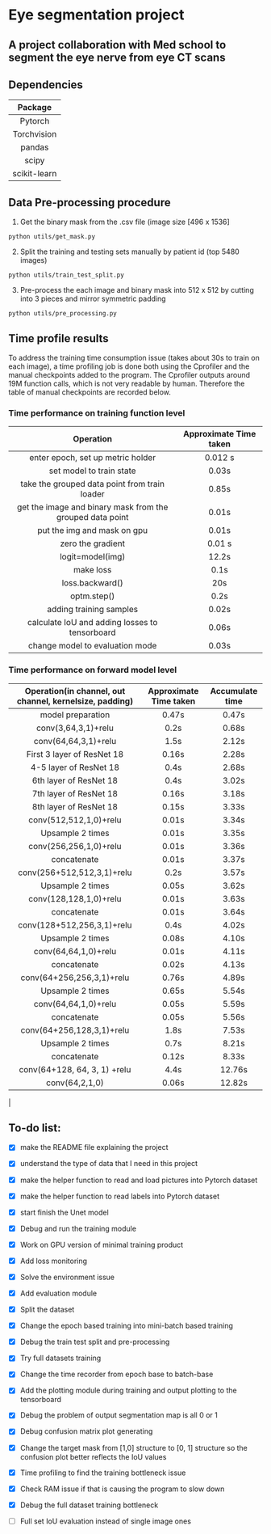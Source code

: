 # Eye segmentation project

## A project collaboration with Med school to segment the eye nerve from eye CT scans

## Dependencies
| Package|
|:--:|
|Pytorch|
|Torchvision|
|pandas|
|scipy|
|scikit-learn|

## Data Pre-processing procedure
1. Get the binary mask from the .csv file (image size [496 x 1536]
```
python utils/get_mask.py
```
2. Split the training and testing sets manually by patient id (top 5480 images)
```
python utils/train_test_split.py
```
3. Pre-process the each image and binary mask into 512 x 512 by cutting into 3 pieces and mirror symmetric padding
```
python utils/pre_processing.py
```

## Time profile results
To address the training time consumption issue (takes about 30s to train on each image), a time profiling job is done both using the Cprofiler and the manual checkpoints added to the program. The Cprofiler outputs around 19M function calls, which is not very readable by human. Therefore the table of manual checkpoints are recorded below.

### Time performance on training function level
| Operation | Approximate Time taken|
|:---------:|:---------------------:|
|enter epoch, set up metric holder| 0.012 s|
|set model to train state| 0.03s|
|take the grouped data point from train loader| 0.85s|
|get the image and binary mask from the grouped data point | 0.01s|
|put the img and mask on gpu| 0.01s|
|zero the gradient| 0.01 s|
|logit=model(img)| 12.2s|
|make loss| 0.1s|
|loss.backward()|20s|
|optm.step()|0.2s|
|adding training samples|0.02s|
|calculate IoU and adding losses to tensorboard|0.06s|
|change model to evaluation mode|0.03s|

### Time performance on forward model level
| Operation(in channel, out channel, kernelsize, padding) | Approximate Time taken| Accumulate time|
|:---------:|:---------------------:|:------------------------:|
|model preparation| 0.47s| 0.47s|
|conv(3,64,3,1)+relu| 0.2s| 0.68s|
|conv(64,64,3,1)+relu| 1.5s|2.12s|
|First 3 layer of ResNet 18| 0.16s|2.28s|
|4-5 layer of ResNet 18| 0.4s|2.68s|
|6th layer of ResNet 18| 0.4s|3.02s|
|7th layer of ResNet 18| 0.16s|3.18s|
|8th layer of ResNet 18| 0.15s|3.33s|
|conv(512,512,1,0)+relu| 0.01s|3.34s|
|Upsample 2 times| 0.01s|3.35s|
|conv(256,256,1,0)+relu| 0.01s|3.36s|
|concatenate | 0.01s|3.37s|
|conv(256+512,512,3,1)+relu| 0.2s|3.57s|
|Upsample 2 times| 0.05s|3.62s|
|conv(128,128,1,0)+relu| 0.01s|3.63s|
|concatenate | 0.01s|3.64s|
|conv(128+512,256,3,1)+relu| 0.4s|4.02s|
|Upsample 2 times| 0.08s|4.10s|
|conv(64,64,1,0)+relu| 0.01s|4.11s|
|concatenate | 0.02s|4.13s|
|conv(64+256,256,3,1)+relu| 0.76s|4.89s|
|Upsample 2 times| 0.65s|5.54s|
|conv(64,64,1,0)+relu| 0.05s|5.59s|
|concatenate | 0.05s|5.56s|
|conv(64+256,128,3,1)+relu| 1.8s|7.53s|
|Upsample 2 times| 0.7s| 8.21s|
|concatenate|0.12s|8.33s|
|conv(64+128, 64, 3, 1) +relu|4.4s|12.76s|
|conv(64,2,1,0)|0.06s|12.82s|




|

## To-do list: 
- [x] make the README file explaining the project 
- [x] understand the type of data that I need in this project
- [x] make the helper function to read and load pictures into Pytorch dataset
- [x] make the helper function to read labels into Pytorch dataset
- [x] start finish the Unet model
- [x] Debug and run the training module
- [x] Work on GPU version of minimal training product
- [x] Add loss monitoring
- [x] Solve the environment issue
- [x] Add evaluation module
- [x] Split the dataset
- [x] Change the epoch based training into mini-batch based training
- [x] Debug the train test split and pre-processing
- [x] Try full datasets training
- [x] Change the time recorder from epoch base to batch-base
- [x] Add the plotting module during training and output plotting to the tensorboard
- [x] Debug the problem of output segmentation map is all 0 or 1
- [x] Debug confusion matrix plot generating 
- [x] Change the target mask from [1,0] structure to [0, 1] structure so the confusion plot better reflects the IoU values
- [x] Time profiling to find the training bottleneck issue
- [x] Check RAM issue if that is causing the program to slow down
- [x] Debug the full dataset training bottleneck
- [ ] Full set IoU evaluation instead of single image ones



